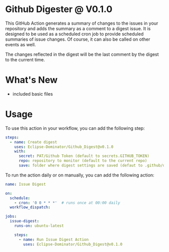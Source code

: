 # Github Digester @ V0.1.0

This GitHub Action generates a summary of changes to the issues in your repository and adds the summary as a comment to a digest issue.
It is designed to be used as a scheduled cron job to provide scheduled summaries of issue changes. Of course, it can also be called on other events as well.

The changes reflected in the digest will be the last comment by the digest to the current time.

# What's New
- included basic files
# Usage

To use this action in your workflow, you can add the following step:

```yaml
steps:
  - name: Create digest
    uses: Eclipse-Dominator/Github_Digest@v0.1.0
    with:
      secret: PAT/Github Token (default to secrets.GITHUB_TOKEN)
      repo: repository to monitor (default to the current repo)
      save: folder where digest settings are saved (defaut to .github/digests)
```

To run the action daily or on manually, you can add the following action:
```yaml
name: Issue Digest

on:
  schedule:
    - cron: '0 0 * * *'  # runs once at 00:00 daily
  workflow_dispatch:

jobs:
  issue-digest:
    runs-on: ubuntu-latest

    steps:
      - name: Run Issue Digest Action
        uses: Eclipse-Dominator/Github_Digest@v0.1.0
```
